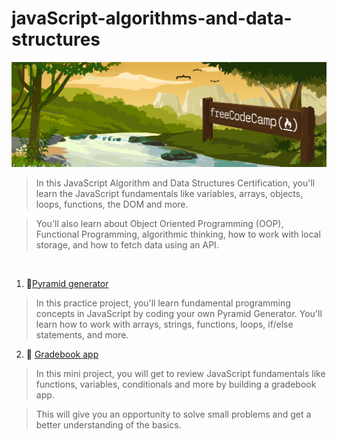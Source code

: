 # javaScript-algorithms-and-data-structures
![freecodecamp img](imagens/image.png)

> In this JavaScript Algorithm and Data Structures Certification, you'll learn the JavaScript fundamentals like variables, arrays, objects, loops, functions, the DOM and more.

> You'll also learn about Object Oriented Programming (OOP), Functional Programming, algorithmic thinking, how to work with local storage, and how to fetch data using an API.

<br>

1. 🔺[Pyramid generator](01-pyramid-generator)
> In this practice project, you'll learn fundamental programming concepts in JavaScript by coding your own Pyramid Generator. You'll learn how to work with arrays, strings, functions, loops, if/else statements, and more.
2. 🎒 [Gradebook app](02-gradebook-app)
> In this mini project, you will get to review JavaScript fundamentals like functions, variables, conditionals and more by building a gradebook app.

> This will give you an opportunity to solve small problems and get a better understanding of the basics.